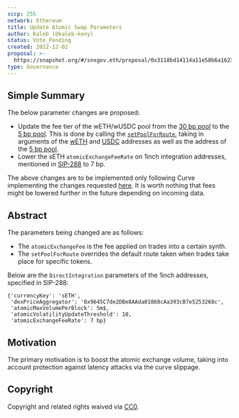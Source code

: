 ```yaml
---
sccp: 255
network: Ethereum
title: Update Atomic Swap Parameters
author: Kaleb (@kaleb-keny)
status: Vote_Pending
created: 2022-12-02
proposal: >-
  https://snapshot.org/#/snxgov.eth/proposal/0x3118bd14114a11e58b6a16232225031394eb64e0ca8b84b49aef35cbd24e52b5
type: Governance
---
```


<!--You can leave these HTML comments in your merged SCCP and delete the visible duplicate text guides, they will not appear and may be helpful to refer to if you edit it again. This is the suggested template for new SCCPs. Note that an SCCP number will be assigned by an editor. When opening a pull request to submit your SCCP, please use an abbreviated title in the filename, `sccp-draft_title_abbrev.md`. The title should be 44 characters or less.-->

## Simple Summary

<!--"If you can't explain it simply, you don't understand it well enough." Provide a simplified and layman-accessible explanation of the SCCP.-->
The below parameter changes are proposed:
- Update the fee tier of the wETH/wUSDC pool from the [30 bp pool](https://etherscan.io/address/0x8ad599c3A0ff1De082011EFDDc58f1908eb6e6D8) to the [5 bp pool](https://etherscan.io/address/0x88e6A0c2dDD26FEEb64F039a2c41296FcB3f5640). This is done by calling the [`setPoolForRoute`](https://etherscan.io/address/0x9645C7de2DBe8AAda01868cAa393cB7e5253268c#writeContract#F3), taking in arguments of the [wETH](https://etherscan.io/token/0xc02aaa39b223fe8d0a0e5c4f27ead9083c756cc2) and [USDC](https://etherscan.io/token/0xa0b86991c6218b36c1d19d4a2e9eb0ce3606eb48) addresses as well as the address of the [5 bp pool](https://etherscan.io/address/0x88e6A0c2dDD26FEEb64F039a2c41296FcB3f5640).
- Lower the sETH `atomicExchangeFeeRate` on 1inch integration addresses, mentioned in [SIP-288](https://sips.synthetix.io/sips/sip-288/) to 7 bp.

The above changes are to be implemented only following Curve implementing the changes requested [here](https://gov.curve.fi/t/update-seth-susd-curve-pool-parameters-atomic-swaps/4592). It is worth nothing that fees might be lowered further in the future depending on incoming data.


## Abstract

<!--A short (~200 word) description of the variable change proposed.-->

The parameters being changed are as follows:

- The `atomicExchangeFee` is the fee applied on trades into a certain synth.
- The `setPoolForRoute` overrides the default route taken when trades take place for specific tokens.


Below are the `DirectIntegration` parameters of the 1inch addresses, specified in SIP-288:

```
{'currencyKey': 'sETH',
 'dexPriceAggregator': '0x9645C7de2DBe8AAda01868cAa393cB7e5253268c',
 'atomicMaxVolumePerBlock': 5m$,
 'atomicVolatilityUpdateThreshold': 10,
 'atomicExchangeFeeRate': 7 bp}
```

## Motivation

<!--The motivation is critical for SCCPs that want to update variables within Synthetix. It should clearly explain why the existing variable is not incentive aligned. SCCP submissions without sufficient motivation may be rejected outright.-->

The primary motivation is to boost the atomic exchange volume, taking into account protection against latency attacks via the curve slippage.

## Copyright

Copyright and related rights waived via [CC0](https://creativecommons.org/publicdomain/zero/1.0/).